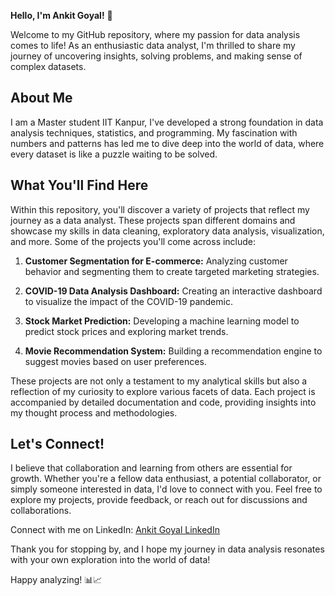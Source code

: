 **Hello, I'm Ankit Goyal!** 👋

Welcome to my GitHub repository, where my passion for data analysis comes to life! As an enthusiastic data analyst, I'm thrilled to share my journey of uncovering insights, solving problems, and making sense of complex datasets.

## About Me

I am a Master student IIT Kanpur, I've developed a strong foundation in data analysis techniques, statistics, and programming. My fascination with numbers and patterns has led me to dive deep into the world of data, where every dataset is like a puzzle waiting to be solved.

## What You'll Find Here

Within this repository, you'll discover a variety of projects that reflect my journey as a data analyst. These projects span different domains and showcase my skills in data cleaning, exploratory data analysis, visualization, and more. Some of the projects you'll come across include:

1. **Customer Segmentation for E-commerce:** Analyzing customer behavior and segmenting them to create targeted marketing strategies.

2. **COVID-19 Data Analysis Dashboard:** Creating an interactive dashboard to visualize the impact of the COVID-19 pandemic.

3. **Stock Market Prediction:** Developing a machine learning model to predict stock prices and exploring market trends.

4. **Movie Recommendation System:** Building a recommendation engine to suggest movies based on user preferences.

These projects are not only a testament to my analytical skills but also a reflection of my curiosity to explore various facets of data. Each project is accompanied by detailed documentation and code, providing insights into my thought process and methodologies.

## Let's Connect!

I believe that collaboration and learning from others are essential for growth. Whether you're a fellow data enthusiast, a potential collaborator, or simply someone interested in data, I'd love to connect with you. Feel free to explore my projects, provide feedback, or reach out for discussions and collaborations.

Connect with me on LinkedIn: [Ankit Goyal LinkedIn](https://www.linkedin.com/in/ankitgoyal0301/)

Thank you for stopping by, and I hope my journey in data analysis resonates with your own exploration into the world of data!

Happy analyzing! 📊📈

